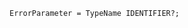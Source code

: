 <!-- This file is generated automatically by infrastructure scripts. Please don't edit by hand. -->

```{ .ebnf .slang-ebnf #ErrorParameter }
ErrorParameter = TypeName IDENTIFIER?;
```
